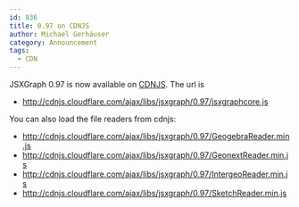 ```yaml
---
id: 836
title: 0.97 on CDNJS
author: Michael Gerhäuser
category: Announcement
tags:
  - CDN
---
```

JSXGraph 0.97 is now available on [CDNJS](http://cdnjs.com/ "CDNJS"). The url is

* <http://cdnjs.cloudflare.com/ajax/libs/jsxgraph/0.97/jsxgraphcore.js>

You can also load the file readers from cdnjs:

*  <http://cdnjs.cloudflare.com/ajax/libs/jsxgraph/0.97/GeogebraReader.min.js>
*  <http://cdnjs.cloudflare.com/ajax/libs/jsxgraph/0.97/GeonextReader.min.js>
*  <http://cdnjs.cloudflare.com/ajax/libs/jsxgraph/0.97/IntergeoReader.min.js>
*  <http://cdnjs.cloudflare.com/ajax/libs/jsxgraph/0.97/SketchReader.min.js>